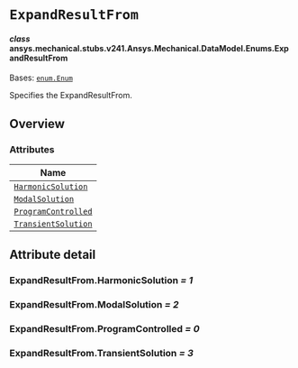 # `ExpandResultFrom`

<a id="ansys.mechanical.stubs.v241.Ansys.Mechanical.DataModel.Enums.ExpandResultFrom"></a>

#### *class* ansys.mechanical.stubs.v241.Ansys.Mechanical.DataModel.Enums.ExpandResultFrom

Bases: [`enum.Enum`](https://docs.python.org/3/library/enum.html#enum.Enum)

Specifies the ExpandResultFrom.

<!-- !! processed by numpydoc !! -->

<a id="overview"></a>

## Overview

### Attributes

| Name |
| ------------------------------------------------------------ |
| [`HarmonicSolution`](#ExpandResultFrom.HarmonicSolution) |
| [`ModalSolution`](#ExpandResultFrom.ModalSolution) |
| [`ProgramControlled`](#ExpandResultFrom.ProgramControlled) |
| [`TransientSolution`](#ExpandResultFrom.TransientSolution) |

<a id="attribute-detail"></a>

## Attribute detail

<a id="ExpandResultFrom.HarmonicSolution"></a>

### ExpandResultFrom.HarmonicSolution *= 1*

<a id="ExpandResultFrom.ModalSolution"></a>

### ExpandResultFrom.ModalSolution *= 2*

<a id="ExpandResultFrom.ProgramControlled"></a>

### ExpandResultFrom.ProgramControlled *= 0*

<a id="ExpandResultFrom.TransientSolution"></a>

### ExpandResultFrom.TransientSolution *= 3*


